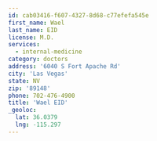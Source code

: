 ```yaml
---
id: cab03416-f607-4327-8d68-c77efefa545e
first_name: Wael
last_name: EID
license: M.D.
services:
  - internal-medicine
category: doctors
address: '6040 S Fort Apache Rd'
city: 'Las Vegas'
state: NV
zip: '89148'
phone: 702-476-4900
title: 'Wael EID'
_geoloc:
  lat: 36.0379
  lng: -115.297
---
```


